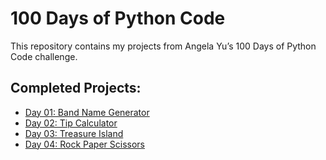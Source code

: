 # 100 Days of Python Code

This repository contains my projects from Angela Yu’s 100 Days of Python Code challenge.

## Completed Projects:
- [Day 01: Band Name Generator](./Day-01/)
- [Day 02: Tip Calculator](./Day-02/)
- [Day 03: Treasure Island](./Day-03/)
- [Day 04: Rock Paper Scissors](./Day-04/)
